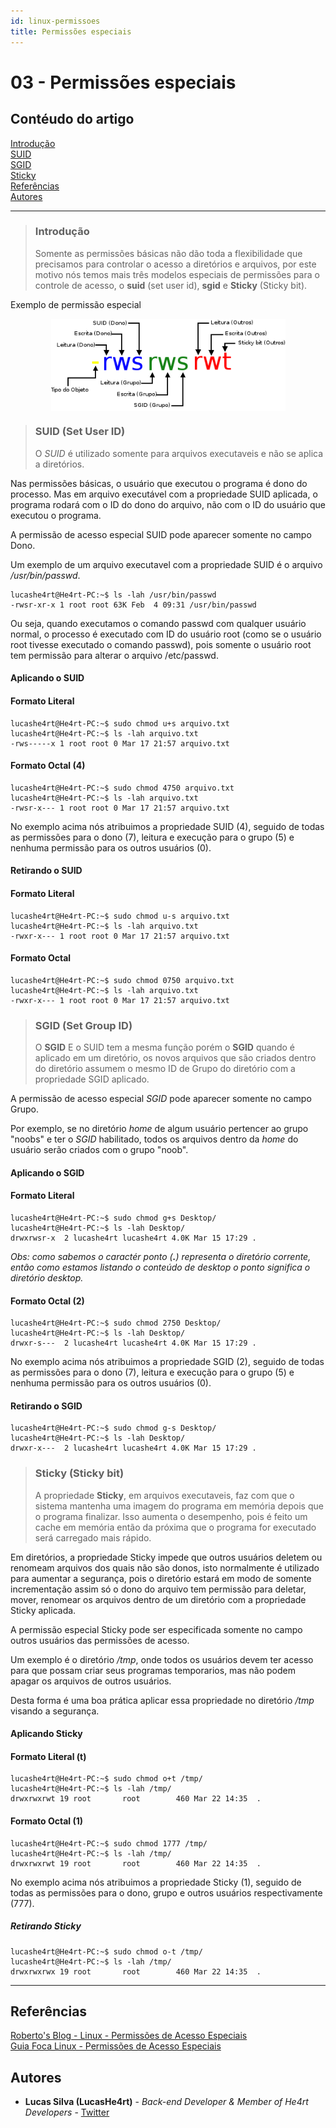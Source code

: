 ```yaml
---
id: linux-permissoes
title: Permissões especiais
---
```


# 03 - Permissões especiais

## Contéudo do artigo

[Introdução](#Introdução)<br>
[SUID](#suid)<br>
[SGID](#sgid)<br>
[Sticky](#sticky)<br>
[Referências](#Referências)<br>
[Autores](#Autores)

---

> ### Introdução
>
> Somente as permissões básicas não dão toda a flexibilidade que precisamos para controlar o acesso a diretórios e arquivos, por este motivo nós temos mais três modelos especiais de permissões para o controle de acesso, o **suid** (set user id), **sgid** e **Sticky** (Sticky bit).

Exemplo de permissão especial

<img style="width:375px;display: block; margin-left:auto; margin-right: auto;" src="../images/perm_espec.png">

> ### <span id="suid">SUID (Set User ID)</span>
>
> O _SUID_ é utilizado somente para arquivos executaveis e não se aplica a diretórios.

Nas permissões básicas, o usuário que executou o programa é dono do processo. Mas em arquivo executável com a propriedade SUID aplicada, o programa rodará com o ID do dono do arquivo, não com o ID do usuário que executou o programa.

A permissão de acesso especial SUID pode aparecer somente no campo Dono.

Um exemplo de um arquivo executavel com a propriedade SUID é o arquivo _/usr/bin/passwd_.

```console
lucashe4rt@He4rt-PC:~$ ls -lah /usr/bin/passwd
-rwsr-xr-x 1 root root 63K Feb  4 09:31 /usr/bin/passwd
```

Ou seja, quando executamos o comando passwd com qualquer usuário normal, o processo é executado com ID do usuário root (como se o usuário root tivesse executado o comando passwd), pois somente o usuário root tem permissão para alterar o arquivo /etc/passwd.

#### Aplicando o SUID

#### Formato Literal

```console
lucashe4rt@He4rt-PC:~$ sudo chmod u+s arquivo.txt
lucashe4rt@He4rt-PC:~$ ls -lah arquivo.txt
-rws-----x 1 root root 0 Mar 17 21:57 arquivo.txt
```

#### Formato Octal (4)

```console
lucashe4rt@He4rt-PC:~$ sudo chmod 4750 arquivo.txt
lucashe4rt@He4rt-PC:~$ ls -lah arquivo.txt
-rwsr-x--- 1 root root 0 Mar 17 21:57 arquivo.txt
```

No exemplo acima nós atribuimos a propriedade SUID (4), seguido de todas as permissões para o dono (7), leitura e execução para o grupo (5) e nenhuma permissão para os outros usuários (0).

#### Retirando o SUID

#### Formato Literal

```console
lucashe4rt@He4rt-PC:~$ sudo chmod u-s arquivo.txt
lucashe4rt@He4rt-PC:~$ ls -lah arquivo.txt
-rwxr-x--- 1 root root 0 Mar 17 21:57 arquivo.txt
```

#### Formato Octal

```console
lucashe4rt@He4rt-PC:~$ sudo chmod 0750 arquivo.txt
lucashe4rt@He4rt-PC:~$ ls -lah arquivo.txt
-rwxr-x--- 1 root root 0 Mar 17 21:57 arquivo.txt
```

> ### <span id="sgid"> SGID (Set Group ID) </span>
>
> O **SGID** E o SUID tem a mesma função porém o **SGID** quando é aplicado em um diretório, os novos arquivos que são criados dentro do diretório assumem o mesmo ID de Grupo do diretório com a propriedade SGID aplicado.

A permissão de acesso especial _SGID_ pode aparecer somente no campo Grupo.

Por exemplo, se no diretório _home_ de algum usuário pertencer ao grupo "noobs" e ter o _SGID_ habilitado, todos os arquivos dentro da _home_ do usuário serão criados com o grupo "noob".

#### Aplicando o SGID

#### Formato Literal

```console
lucashe4rt@He4rt-PC:~$ sudo chmod g+s Desktop/
lucashe4rt@He4rt-PC:~$ ls -lah Desktop/
drwxrwsr-x  2 lucashe4rt lucashe4rt 4.0K Mar 15 17:29 .
```

_Obs: como sabemos o caractér ponto (**.**) representa o diretório corrente, então como estamos listando o conteúdo de desktop o ponto significa o diretório desktop._

#### Formato Octal (2)

```console
lucashe4rt@He4rt-PC:~$ sudo chmod 2750 Desktop/
lucashe4rt@He4rt-PC:~$ ls -lah Desktop/
drwxr-s---  2 lucashe4rt lucashe4rt 4.0K Mar 15 17:29 .
```

No exemplo acima nós atribuimos a propriedade SGID (2), seguido de todas as permissões para o dono (7), leitura e execução para o grupo (5) e nenhuma permissão para os outros usuários (0).

#### Retirando o SGID

```console
lucashe4rt@He4rt-PC:~$ sudo chmod g-s Desktop/
lucashe4rt@He4rt-PC:~$ ls -lah Desktop/
drwxr-x---  2 lucashe4rt lucashe4rt 4.0K Mar 15 17:29 .
```

> ### <span id="sticky"> Sticky (Sticky bit) </span>
>
> A propriedade **Sticky**, em arquivos executaveis, faz com que o sistema mantenha uma imagem do programa em memória depois que o programa finalizar. Isso aumenta o desempenho, pois é feito um cache em memória então da próxima que o programa for executado será carregado mais rápido.

Em diretórios, a propriedade Sticky impede que outros usuários deletem ou renomeam arquivos dos quais não são donos, isto normalmente é utilizado para aumentar a segurança, pois o diretório estará em modo de somente incrementação assim só o dono do arquivo tem permissão para deletar, mover, renomear os arquivos dentro de um diretório com a propriedade Sticky aplicada.

A permissão especial Sticky pode ser especificada somente no campo outros usuários das permissões de acesso.

Um exemplo é o diretório _/tmp_, onde todos os usuários devem ter acesso para que possam criar seus programas temporarios, mas não podem apagar os arquivos de outros usuários.

Desta forma é uma boa prática aplicar essa propriedade no diretório _/tmp_ visando a segurança.

#### Aplicando Sticky

#### Formato Literal (t)

```console
lucashe4rt@He4rt-PC:~$ sudo chmod o+t /tmp/
lucashe4rt@He4rt-PC:~$ ls -lah /tmp/
drwxrwxrwt 19 root       root        460 Mar 22 14:35  .
```

#### Formato Octal (1)

```console
lucashe4rt@He4rt-PC:~$ sudo chmod 1777 /tmp/
lucashe4rt@He4rt-PC:~$ ls -lah /tmp/
drwxrwxrwt 19 root       root        460 Mar 22 14:35  .
```

No exemplo acima nós atribuimos a propriedade Sticky (1), seguido de todas as permissões para o dono, grupo e outros usuários respectivamente (777).

##### Retirando Sticky

```console
lucashe4rt@He4rt-PC:~$ sudo chmod o-t /tmp/
lucashe4rt@He4rt-PC:~$ ls -lah /tmp/
drwxrwxrwx 19 root       root        460 Mar 22 14:35  .
```

---

## Referências

[Roberto's Blog - Linux - Permissões de Acesso Especiais](http://robertors.blogspot.com/2006/09/linux-permisses-de-acesso-especiais.html)<br>
[Guia Foca Linux - Permissões de Acesso Especiais](https://www.guiafoca.org/cgs/guia/iniciante/ch11s05.html)

## Autores

- **Lucas Silva (LucasHe4rt)** - _Back-end Developer & Member of He4rt Developers_ - [Twitter](https://twitter.com/lucashe4rt)
